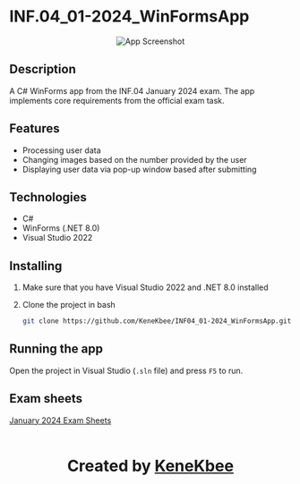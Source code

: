 # INF.04_01-2024_WinFormsApp
<p align="center"><img src="https://i.imgur.com/5luGvRQ.png" alt="App Screenshot"></p>

## Description
A C# WinForms app from the INF.04 January 2024 exam.
The app implements core requirements from the official exam task.

## Features
- Processing user data
- Changing images based on the number provided by the user
- Displaying user data via pop-up window based after submitting

## Technologies
- C#
- WinForms (.NET 8.0)
- Visual Studio 2022

## Installing
1. Make sure that you have Visual Studio 2022 and .NET 8.0 installed
2. Clone the project in bash

    ```bash
   git clone https://github.com/KeneKbee/INF04_01-2024_WinFormsApp.git
    ```

## Running the app
Open the project in Visual Studio (`.sln` file) and press `F5` to run.

## Exam sheets
<a href="https://arkusze.pl/zawodowy/inf04-2024-styczen-egzamin-zawodowy-praktyczny.pdf">January 2024 Exam Sheets</a><br><br>

<h1 align="center">Created by <a href="https://github.com/KeneKbee">KeneKbee</a></h1>
